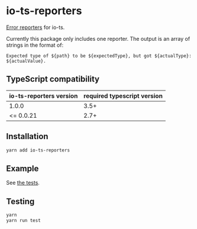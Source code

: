 # io-ts-reporters

[Error reporters](https://github.com/gcanti/io-ts#error-reporters) for io-ts.

Currently this package only includes one reporter. The output is an array of strings in the format of:

`Expected type of ${path} to be ${expectedType}, but got ${actualType}: ${actualValue}.`

## TypeScript compatibility

| io-ts-reporters version | required typescript version |
| ----------------------- | --------------------------- |
| 1.0.0                   | 3.5+                        |
| <= 0.0.21               | 2.7+                        |

## Installation

```bash
yarn add io-ts-reporters
```

## Example

See [the tests](./tests/index.ts).

## Testing

```bash
yarn
yarn run test
```

[io-ts]: https://github.com/gcanti/io-ts#error-reporters
